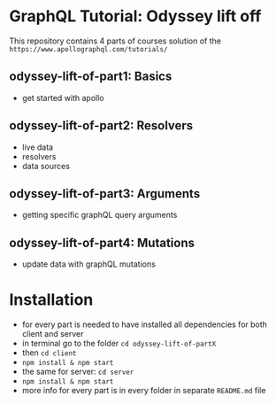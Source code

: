 # GraphQL Tutorial: Odyssey lift off

This repository contains 4 parts of courses solution of the `https://www.apollographql.com/tutorials/`

## odyssey-lift-of-part1: Basics
- get started with apollo

## odyssey-lift-of-part2: Resolvers
- live data
- resolvers
- data sources

## odyssey-lift-of-part3: Arguments
- getting specific graphQL query arguments

## odyssey-lift-of-part4: Mutations
- update data with graphQL mutations

# Installation
- for every part is needed to have installed all dependencies for both client and server
- in terminal go to the folder `cd odyssey-lift-of-partX`
- then `cd client`
- `npm install & npm start`
- the same for server: `cd server`
- `npm install & npm start`
- more info for every part is in every folder in separate `README.md` file